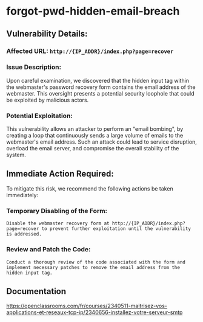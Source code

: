 # forgot-pwd-hidden-email-breach

## Vulnerability Details:

### Affected URL: `http://{IP_ADDR}/index.php?page=recover`

### Issue Description:
Upon careful examination, we discovered that the hidden input tag within the webmaster's password recovery form contains the email address of the webmaster. This oversight presents a potential security loophole that could be exploited by malicious actors.

### Potential Exploitation:
This vulnerability allows an attacker to perform an "email bombing", by creating a loop that continuously sends a large volume of emails to the webmaster's email address. Such an attack could lead to service disruption, overload the email server, and compromise the overall stability of the system.

## Immediate Action Required:

To mitigate this risk, we recommend the following actions be taken immediately:

### Temporary Disabling of the Form:
    Disable the webmaster recovery form at http://{IP_ADDR}/index.php?page=recover to prevent further exploitation until the vulnerability is addressed.

### Review and Patch the Code:
    Conduct a thorough review of the code associated with the form and implement necessary patches to remove the email address from the hidden input tag.

## Documentation
https://openclassrooms.com/fr/courses/2340511-maitrisez-vos-applications-et-reseaux-tcp-ip/2340656-installez-votre-serveur-smtp
